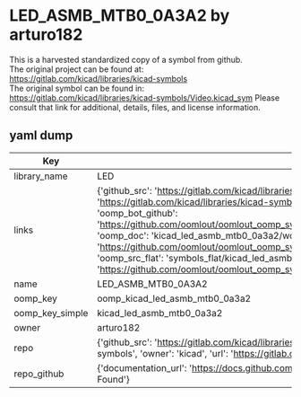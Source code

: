 # LED_ASMB_MTB0_0A3A2 by arturo182  
This is a harvested standardized copy of a symbol from github.  
The original project can be found at:  
https://gitlab.com/kicad/libraries/kicad-symbols  
The original symbol can be found in:
https://gitlab.com/kicad/libraries/kicad-symbols/Video.kicad_sym
Please consult that link for additional, details, files, and license information.  
## yaml dump  
| Key | Value |  
| --- | --- |  
| library_name | LED |  
| links | {'github_src': 'https://gitlab.com/kicad/libraries/kicad-symbols/Video.kicad_sym', 'github_src_repo': 'https://gitlab.com/kicad/libraries/kicad-symbols', 'oomp_bot': 'kicad_led_asmb_mtb0_0a3a2/working', 'oomp_bot_github': 'https://github.com/oomlout/oomlout_oomp_symbol_bot/tree/main/kicad_led_asmb_mtb0_0a3a2/working', 'oomp_doc': 'kicad_led_asmb_mtb0_0a3a2/working', 'oomp_doc_github': 'https://github.com/oomlout/oomlout_oomp_symbol_doc/tree/main/kicad_led_asmb_mtb0_0a3a2/working', 'oomp_src_flat': 'symbols_flat/kicad_led_asmb_mtb0_0a3a2/working', 'oomp_src_flat_github': 'https://github.com/oomlout/oomlout_oomp_symbol_src/tree/main/kicad_led_asmb_mtb0_0a3a2/working'} |  
| name | LED_ASMB_MTB0_0A3A2 |  
| oomp_key | oomp_kicad_led_asmb_mtb0_0a3a2 |  
| oomp_key_simple | kicad_led_asmb_mtb0_0a3a2 |  
| owner | arturo182 |  
| repo | {'github_src': 'https://gitlab.com/kicad/libraries/kicad-symbols/Video.kicad_sym', 'name': 'libraries/kicad-symbols', 'owner': 'kicad', 'url': 'https://gitlab.com/kicad/libraries/kicad-symbols'} |  
| repo_github | {'documentation_url': 'https://docs.github.com/rest/repos/repos#get-a-repository', 'message': 'Not Found'} |  

